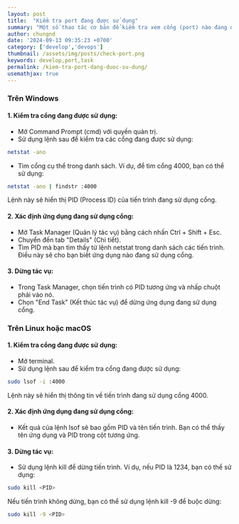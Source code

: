 ```yaml
---
layout: post
title:  "Kiểm tra port đang được sử dụng"
summary: "Một số thao tác cơ bản để kiểm tra xem cổng (port) nào đang được sử dụng, các kết nối đang được thực hiện"
author: chungnd
date: '2024-09-13 09:35:23 +0700'
category: ['develop','devops']
thumbnail: /assets/img/posts/check-port.png
keywords: develop,port,task
permalink: /kiem-tra-port-dang-duoc-su-dung/
usemathjax: true
---
```

### Trên Windows

#### 1. Kiểm tra cổng đang được sử dụng:

* Mở Command Prompt (cmd) với quyền quản trị.
* Sử dụng lệnh sau để kiểm tra các cổng đang được sử dụng:
```bash
netstat -ano
```
* Tìm cổng cụ thể trong danh sách. Ví dụ, để tìm cổng 4000, bạn có thể sử dụng:
```bash
netstat -ano | findstr :4000
```
Lệnh này sẽ hiển thị PID (Process ID) của tiến trình đang sử dụng cổng.

#### 2. Xác định ứng dụng đang sử dụng cổng:

* Mở Task Manager (Quản lý tác vụ) bằng cách nhấn Ctrl + Shift + Esc.
* Chuyển đến tab "Details" (Chi tiết).
* Tìm PID mà bạn tìm thấy từ lệnh netstat trong danh sách các tiến trình. Điều này sẽ cho bạn biết ứng dụng nào đang sử dụng cổng.

#### 3. Dừng tác vụ:

* Trong Task Manager, chọn tiến trình có PID tương ứng và nhấp chuột phải vào nó.
* Chọn "End Task" (Kết thúc tác vụ) để dừng ứng dụng đang sử dụng cổng.

### Trên Linux hoặc macOS
#### 1. Kiểm tra cổng đang được sử dụng:

* Mở terminal.
* Sử dụng lệnh sau để kiểm tra cổng đang được sử dụng:
```bash
sudo lsof -i :4000
```
Lệnh này sẽ hiển thị thông tin về tiến trình đang sử dụng cổng 4000.

#### 2. Xác định ứng dụng đang sử dụng cổng:
* Kết quả của lệnh lsof sẽ bao gồm PID và tên tiến trình. Bạn có thể thấy tên ứng dụng và PID trong cột tương ứng.

#### 3. Dừng tác vụ:

* Sử dụng lệnh kill để dừng tiến trình. Ví dụ, nếu PID là 1234, bạn có thể sử dụng:
```bash
sudo kill <PID>
```
Nếu tiến trình không dừng, bạn có thể sử dụng lệnh kill -9 để buộc dừng:
```bash
sudo kill -9 <PID>
```
